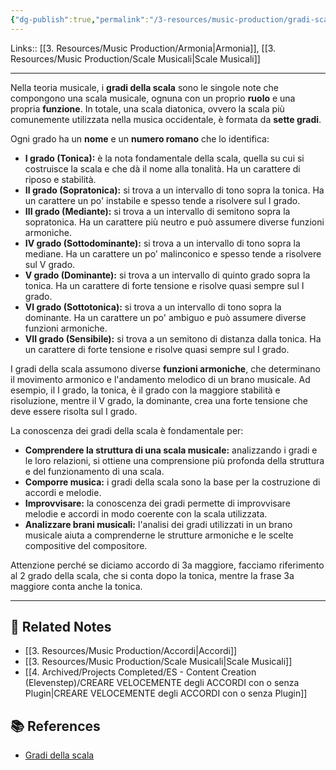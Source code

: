 ```yaml
---
{"dg-publish":true,"permalink":"/3-resources/music-production/gradi-scala/"}
---
```


Links:: [[3. Resources/Music Production/Armonia\|Armonia]], [[3. Resources/Music Production/Scale Musicali\|Scale Musicali]]

---
Nella teoria musicale, i **gradi della scala** sono le singole note che compongono una scala musicale, ognuna con un proprio **ruolo** e una propria **funzione**. In totale, una scala diatonica, ovvero la scala più comunemente utilizzata nella musica occidentale, è formata da **sette gradi**.

Ogni grado ha un **nome** e un **numero romano** che lo identifica:

- **I grado (Tonica):** è la nota fondamentale della scala, quella su cui si costruisce la scala e che dà il nome alla tonalità. Ha un carattere di riposo e stabilità.
- **II grado (Sopratonica):** si trova a un intervallo di tono sopra la tonica. Ha un carattere un po' instabile e spesso tende a risolvere sul I grado.
- **III grado (Mediante):** si trova a un intervallo di semitono sopra la sopratonica. Ha un carattere più neutro e può assumere diverse funzioni armoniche.
- **IV grado (Sottodominante):** si trova a un intervallo di tono sopra la mediane. Ha un carattere un po' malinconico e spesso tende a risolvere sul V grado.
- **V grado (Dominante):** si trova a un intervallo di quinto grado sopra la tonica. Ha un carattere di forte tensione e risolve quasi sempre sul I grado.
- **VI grado (Sottotonica):** si trova a un intervallo di tono sopra la dominante. Ha un carattere un po' ambiguo e può assumere diverse funzioni armoniche.
- **VII grado (Sensibile):** si trova a un semitono di distanza dalla tonica. Ha un carattere di forte tensione e risolve quasi sempre sul I grado.

I gradi della scala assumono diverse **funzioni armoniche**, che determinano il movimento armonico e l'andamento melodico di un brano musicale. Ad esempio, il I grado, la tonica, è il grado con la maggiore stabilità e risoluzione, mentre il V grado, la dominante, crea una forte tensione che deve essere risolta sul I grado.

La conoscenza dei gradi della scala è fondamentale per:

- **Comprendere la struttura di una scala musicale:** analizzando i gradi e le loro relazioni, si ottiene una comprensione più profonda della struttura e del funzionamento di una scala.
- **Comporre musica:** i gradi della scala sono la base per la costruzione di accordi e melodie.
- **Improvvisare:** la conoscenza dei gradi permette di improvvisare melodie e accordi in modo coerente con la scala utilizzata.
- **Analizzare brani musicali:** l'analisi dei gradi utilizzati in un brano musicale aiuta a comprenderne le strutture armoniche e le scelte compositive del compositore.


Attenzione perché se diciamo accordo di 3a maggiore, facciamo riferimento al 2 grado della scala, che si conta dopo la tonica, mentre la frase 3a maggiore conta anche la tonica. 




---

## 🔗 Related Notes

- [[3. Resources/Music Production/Accordi\|Accordi]]
- [[3. Resources/Music Production/Scale Musicali\|Scale Musicali]]
- [[4. Archived/Projects Completed/ES - Content Creation (Elevenstep)/CREARE VELOCEMENTE degli ACCORDI con o senza Plugin\|CREARE VELOCEMENTE degli ACCORDI con o senza Plugin]]

## 📚 References

- [Gradi della scala](https://it.wikipedia.org/wiki/Categoria:Gradi_della_scala)


